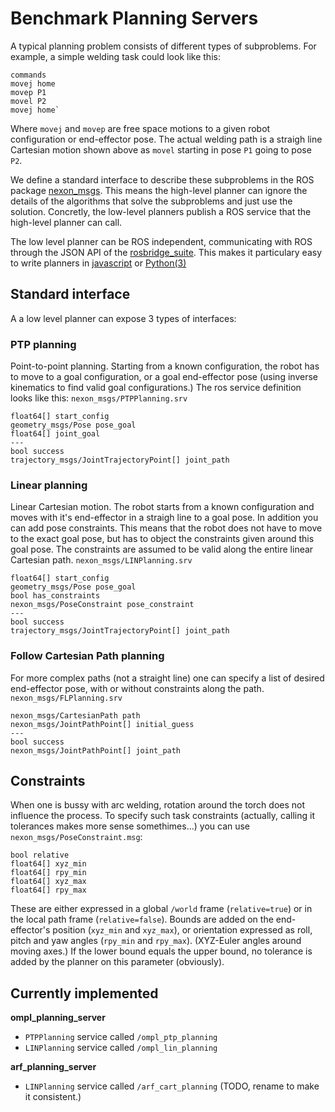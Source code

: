 # Benchmark Planning Servers

A typical planning problem consists of different types of subproblems. For example, a simple welding task could look like this:
```irl
commands
movej home
movep P1
movel P2
movej home`
```

Where `movej` and `movep` are free space motions to a given robot configuration or end-effector pose. The actual welding path is a straigh line Cartesian motion shown above as `movel` starting in pose `P1` going to pose `P2`.

 We define a standard interface to describe these subproblems in the ROS package [nexon_msgs](https://bitbucket.org/jeroendm/nexon/src/master/). This means the high-level planner can ignore the details of the algorithms that solve the subproblems and just use the solution. Concretly, the low-level planners publish a ROS service that the high-level planner can call.

The low level planner can be ROS independent, communicating with ROS through the JSON API of the [rosbridge_suite](https://wiki.ros.org/rosbridge_suite).
This makes it particulary easy to write planners in [javascript](https://github.com/RobotWebTools/roslibjs) or [Python(3)](https://roslibpy.readthedocs.io/en/latest/)

## Standard interface
A a low level planner can expose 3 types of interfaces:

### PTP planning

Point-to-point planning. Starting from a known configuration, the robot has to move to a goal configuration, or a goal end-effector pose (using inverse kinematics to find valid goal configurations.) The ros service definition looks like this:
`nexon_msgs/PTPPlanning.srv`
```
float64[] start_config
geometry_msgs/Pose pose_goal
float64[] joint_goal
---
bool success
trajectory_msgs/JointTrajectoryPoint[] joint_path
```

### Linear planning

Linear Cartesian motion. The robot starts from a known configuration and moves with it's end-effector in a straigh line to a goal pose.
In addition you can add pose constraints. This means that the robot does not have to move to the exact goal pose, but has to object the constraints given around this goal pose. The constraints are assumed to be valid along the entire linear Cartesian path.
`nexon_msgs/LINPlanning.srv`
```
float64[] start_config
geometry_msgs/Pose pose_goal
bool has_constraints
nexon_msgs/PoseConstraint pose_constraint
---
bool success
trajectory_msgs/JointTrajectoryPoint[] joint_path
```

### Follow Cartesian Path planning
For more complex paths (not a straight line) one can specify a list of desired end-effector pose, with or without constraints along the path.
`nexon_msgs/FLPlanning.srv`
```
nexon_msgs/CartesianPath path
nexon_msgs/JointPathPoint[] initial_guess
---
bool success
nexon_msgs/JointPathPoint[] joint_path
```

## Constraints

When one is bussy with arc welding, rotation around the torch does not influence the process. To specify such task constraints (actually, calling it tolerances makes more sense somethimes...) you can use `nexon_msgs/PoseConstraint.msg`:
```
bool relative
float64[] xyz_min
float64[] rpy_min
float64[] xyz_max
float64[] rpy_max
```
These are either expressed in a global `/world` frame (`relative=true`) or in the local path frame (`relative=false`).
Bounds are added on the end-effector's position (`xyz_min` and `xyz_max`), or orientation expressed as roll, pitch and yaw angles (`rpy_min` and `rpy_max`). (XYZ-Euler angles around moving axes.) If the lower bound equals the upper bound, no tolerance is added by the planner on this parameter (obviously).

## Currently implemented

**ompl_planning_server**
- `PTPPlanning` service called `/ompl_ptp_planning`
- `LINPlanning` service called `/ompl_lin_planning`

**arf_planning_server**
- `LINPlanning` service called `/arf_cart_planning` (TODO, rename to make it consistent.)